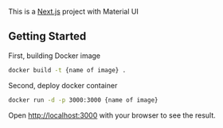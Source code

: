This is a [Next.js](https://nextjs.org/) project with Material UI

## Getting Started

First, building Docker image

```bash
docker build -t {name of image} .

```

Second, deploy docker container

```bash
docker run -d -p 3000:3000 {name of image}

```

Open [http://localhost:3000](http://localhost:3000) with your browser to see the result.
